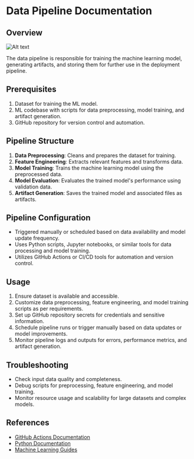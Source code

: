 # Data Pipeline Documentation

## Overview

![Alt text](mlops\data.png?raw=true "Data Pipeline")

The data pipeline is responsible for training the machine learning model, generating artifacts, and storing them for further use in the deployment pipeline.

## Prerequisites

1. Dataset for training the ML model.
2. ML codebase with scripts for data preprocessing, model training, and artifact generation.
3. GitHub repository for version control and automation.

## Pipeline Structure

1. **Data Preprocessing**: Cleans and prepares the dataset for training.
2. **Feature Engineering**: Extracts relevant features and transforms data.
3. **Model Training**: Trains the machine learning model using the preprocessed data.
4. **Model Evaluation**: Evaluates the trained model's performance using validation data.
5. **Artifact Generation**: Saves the trained model and associated files as artifacts.

## Pipeline Configuration

- Triggered manually or scheduled based on data availability and model update frequency.
- Uses Python scripts, Jupyter notebooks, or similar tools for data processing and model training.
- Utilizes GitHub Actions or CI/CD tools for automation and version control.

## Usage

1. Ensure dataset is available and accessible.
2. Customize data preprocessing, feature engineering, and model training scripts as per requirements.
3. Set up GitHub repository secrets for credentials and sensitive information.
4. Schedule pipeline runs or trigger manually based on data updates or model improvements.
5. Monitor pipeline logs and outputs for errors, performance metrics, and artifact generation.

## Troubleshooting

- Check input data quality and completeness.
- Debug scripts for preprocessing, feature engineering, and model training.
- Monitor resource usage and scalability for large datasets and complex models.

## References

- [GitHub Actions Documentation](https://docs.github.com/en/actions)
- [Python Documentation](https://docs.python.org/3/)
- [Machine Learning Guides](https://scikit-learn.org/stable/user_guide.html)
